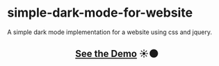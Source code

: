 # simple-dark-mode-for-website
A simple dark mode implementation for a website using css and jquery. 
<h2 align="center" >
<a href="https://ankitsumitg.github.io/simple-dark-mode-for-website/">See the Demo</a>
☀🌑</h2>